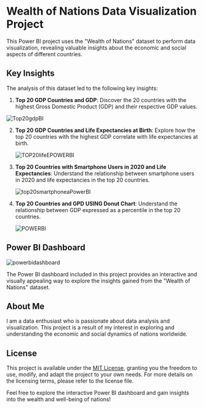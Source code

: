 # Wealth of Nations Data Visualization Project

This Power BI project uses the "Wealth of Nations" dataset to perform data visualization, revealing valuable insights about the economic and social aspects of different countries.

## Key Insights

The analysis of this dataset led to the following key insights:

1. **Top 20 GDP Countries and GDP**: Discover the 20 countries with the highest Gross Domestic Product (GDP) and their respective GDP values.

![Top20gdpBI](https://github.com/Osigwem/Wealth-of-Nations-PowerBI/assets/146824911/4b6f08ac-3d08-4ed6-a222-d0d247c6a8b5)

2. **Top 20 GDP Countries and Life Expectancies at Birth**: Explore how the top 20 countries with the highest GDP correlate with life expectancies at birth.

   ![TOP20lifeEPOWERBI](https://github.com/Osigwem/Wealth-of-Nations-PowerBI/assets/146824911/b7d8645c-5b08-407b-9efc-7827d7bd1f9d)

3. **Top 20 Countries with Smartphone Users in 2020 and Life Expectancies**: Understand the relationship between smartphone users in 2020 and life expectancies in the top 20 countries.

   ![top20smartphoneaPowerBI](https://github.com/Osigwem/Wealth-of-Nations-PowerBI/assets/146824911/5aec0971-4482-446f-ac93-a1eddd31fd08)

4. **Top 20 Countries and GPD USING Donut Chart**: Understand the relationship between GDP expressed as a percentile in the top 20 countries.

   ![POWERBI](https://github.com/Osigwem/Wealth-of-Nations-PowerBI/assets/146824911/13fe23db-8b41-457b-9fc0-c51b0eeecf2d)


## Power BI Dashboard
![powerbidashboard](https://github.com/Osigwem/Wealth-of-Nations-PowerBI/assets/146824911/96c07b6f-5975-47e0-bc91-8a5dc7eb8335)


The Power BI dashboard included in this project provides an interactive and visually appealing way to explore the insights gained from the "Wealth of Nations" dataset.

## About Me

I am a data enthusiast who is passionate about data analysis and visualization. This project is a result of my interest in exploring and understanding the economic and social dynamics of nations worldwide.

## License

This project is available under the [MIT License](LICENSE), granting you the freedom to use, modify, and adapt the project to your own needs. For more details on the licensing terms, please refer to the license file.

Feel free to explore the interactive Power BI dashboard and gain insights into the wealth and well-being of nations!
